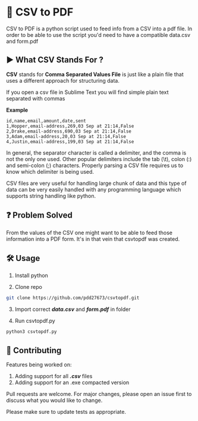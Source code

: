 # :arrow_down_small: CSV to PDF

CSV to PDF is a python script used to feed info from a CSV into a pdf file. In order to be able to use the script you'd need to have a compatible data.csv and form.pdf

## :arrow_forward: What CSV Stands For ?

**CSV** stands for **Comma Separated Values File** is just like a plain file that uses
a different approach for structuring data.

If you open a csv file in Sublime Text you will find simple plain text separated with
commas

**Example**

```
id,name,email,amount,date,sent
1,Hopper,email-address,269,03 Sep at 21:14,False
2,Drake,email-address,690,03 Sep at 21:14,False
3,Adam,email-address,20,03 Sep at 21:14,False
4,Justin,email-address,199,03 Sep at 21:14,False
```

In general, the separator character is called a delimiter, and the comma is not the
only one used. Other popular delimiters include the tab (\t), colon (:) and semi-colon
(;) characters. Properly parsing a CSV file requires us to know which delimiter is
being used.

CSV files are very useful for handling large chunk of data and this type of data can be
very easily handled with any programming language which supports string handling like
python.

## :question: Problem Solved

From the values of the CSV one might want to be able to feed those information into a PDF form. It's in that vein that csvtopdf was created.

## :hammer_and_wrench: Usage

1. Install python

2. Clone repo

```bash
git clone https://github.com/pdd27673/csvtopdf.git
```

3. Import correct **_data.csv_** and **_form.pdf_** in folder

4. Run csvtopdf.py

```bash
python3 csvtopdf.py
```

## :raised_hands: Contributing

Features being worked on:

1. Adding support for all **_.csv_** files
2. Adding support for an .exe compacted version

Pull requests are welcome. For major changes, please open an issue first to discuss what you would like to change.

Please make sure to update tests as appropriate.
